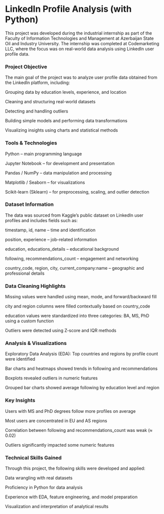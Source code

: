 # LinkedIn Profile Analysis (with Python)
This project was developed during the industrial internship as part of the Faculty of Information Technologies and Management at Azerbaijan State Oil and Industry University. The internship was completed at Codemarketing LLC, where the focus was on real-world data analysis using LinkedIn user profile data.

###  Project Objective
The main goal of the project was to analyze user profile data obtained from the LinkedIn platform, including:

Grouping data by education levels, experience, and location

Cleaning and structuring real-world datasets

Detecting and handling outliers

Building simple models and performing data transformations

Visualizing insights using charts and statistical methods

### Tools & Technologies
Python – main programming language

Jupyter Notebook – for development and presentation

Pandas / NumPy – data manipulation and processing

Matplotlib / Seaborn – for visualizations

Scikit-learn (Sklearn) – for preprocessing, scaling, and outlier detection

### Dataset Information
The data was sourced from Kaggle’s public dataset on LinkedIn user profiles and includes fields such as:

timestamp, id, name – time and identification

position, experience – job-related information

education, educations_details – educational background

following, recommendations_count – engagement and networking

country_code, region, city, current_company:name – geographic and professional details

### Data Cleaning Highlights
Missing values were handled using mean, mode, and forward/backward fill

city and region columns were filled contextually based on country_code

education values were standardized into three categories: BA, MS, PhD using a custom function

Outliers were detected using Z-score and IQR methods

### Analysis & Visualizations
Exploratory Data Analysis (EDA):
Top countries and regions by profile count were identified

Bar charts and heatmaps showed trends in following and recommendations

Boxplots revealed outliers in numeric features

Grouped bar charts showed average following by education level and region

### Key Insights
Users with MS and PhD degrees follow more profiles on average

Most users are concentrated in EU and AS regions

Correlation between following and recommendations_count was weak (≈ 0.02)

Outliers significantly impacted some numeric features

### Technical Skills Gained
Through this project, the following skills were developed and applied:

Data wrangling with real datasets

Proficiency in Python for data analysis

Experience with EDA, feature engineering, and model preparation

Visualization and interpretation of analytical results



